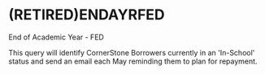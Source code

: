 # (RETIRED)ENDAYRFED
End of Academic Year - FED

This query will identify CornerStone Borrowers currently in an 'In-School' status and send an email each May reminding them to plan for repayment.
